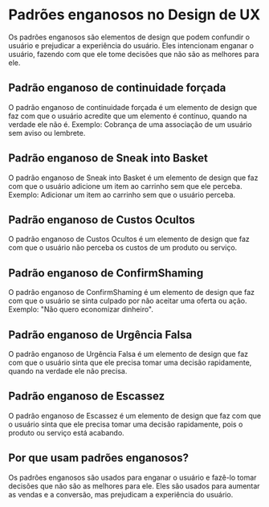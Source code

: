 # Padrões enganosos no Design de UX
Os padrões enganosos são elementos de design que podem confundir o usuário e prejudicar a experiência do usuário. Eles intencionam enganar o usuário, fazendo com que ele tome decisões que não são as melhores para ele.

## Padrão enganoso de continuidade forçada
O padrão enganoso de continuidade forçada é um elemento de design que faz com que o usuário acredite que um elemento é contínuo, quando na verdade ele não é. Exemplo: Cobrança de uma associação de um usuário sem aviso ou lembrete.

## Padrão enganoso de Sneak into Basket
O padrão enganoso de Sneak into Basket é um elemento de design que faz com que o usuário adicione um item ao carrinho sem que ele perceba. 
Exemplo: Adicionar um item ao carrinho sem que o usuário perceba.

## Padrão enganoso de Custos Ocultos
O padrão enganoso de Custos Ocultos é um elemento de design que faz com que o usuário não perceba os custos de um produto ou serviço.

## Padrão enganoso de ConfirmShaming
O padrão enganoso de ConfirmShaming é um elemento de design que faz com que o usuário se sinta culpado por não aceitar uma oferta ou ação. 
Exemplo: "Não quero economizar dinheiro".

## Padrão enganoso de Urgência Falsa
O padrão enganoso de Urgência Falsa é um elemento de design que faz com que o usuário sinta que ele precisa tomar uma decisão rapidamente, quando na verdade ele não precisa.

## Padrão enganoso de Escassez
O padrão enganoso de Escassez é um elemento de design que faz com que o usuário sinta que ele precisa tomar uma decisão rapidamente, pois o produto ou serviço está acabando.

## Por que usam padrões enganosos?
Os padrões enganosos são usados para enganar o usuário e fazê-lo tomar decisões que não são as melhores para ele. Eles são usados para aumentar as vendas e a conversão, mas prejudicam a experiência do usuário.


